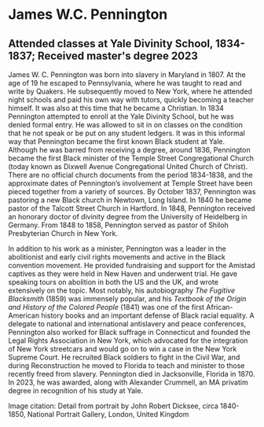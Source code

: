 # James W.C. Pennington
## Attended classes at Yale Divinity School, 1834-1837; Received master's degree 2023
James W. C. Pennington was born into slavery in Maryland in 1807. At the age of 19 he escaped to Pennsylvania, where he was taught to read and write by Quakers. He subsequently moved to New York, where he attended night schools and paid his own way with tutors, quickly becoming a teacher himself. It was also at this time that he became a Christian. In 1834 Pennington attempted to enroll at the Yale Divinity School, but he was denied formal entry. He was allowed to sit in on classes on the condition that he not speak or be put on any student ledgers. It was in this informal way that Pennington became the first known Black student at Yale. Although he was barred from receiving a degree, around 1836, Pennington became the first Black minister of the Temple Street Congregational Church (today known as Dixwell Avenue Congregational United Church of Christ). There are no official church documents from the period 1834-1838, and the approximate dates of Pennington’s involvement at Temple Street have been pieced together from a variety of sources. By October 1837, Pennington was pastoring a new Black church in Newtown, Long Island. In 1840 he became pastor of the Talcott Street Church in Hartford. In 1848, Pennington received an honorary doctor of divinity degree from the University of Heidelberg in Germany. From 1848 to 1858, Pennington served as pastor of Shiloh Presbyterian Church in New York.

In addition to his work as a minister, Pennington was a leader in the abolitionist and early civil rights movements and active in the Black convention movement. He provided fundraising and support for the Amistad captives as they were held in New Haven and underwent trial. He gave speaking tours on abolition in both the US and the UK, and wrote extensively on the topic. Most notably, his autobiography *The Fugitive Blacksmith* (1859) was immensely popular, and his *Textbook of the Origin and History of the Colored People* (1841) was one of the first African-American history books and an important defense of Black racial equality. A delegate to national and international antislavery and peace conferences, Pennington also worked for Black suffrage in Connecticut and founded the Legal Rights Association in New York, which advocated for the integration of New York streetcars and would go on to win a case in the New York Supreme Court. He recruited Black soldiers to fight in the Civil War, and during Reconstruction he moved to Florida to teach and minister to those recently freed from slavery. Pennington died in Jacksonville, Florida in 1870. In 2023, he was awarded, along with Alexander Crummell, an MA privatim degree in recognition of his study at Yale.

Image citation: Detail from portrait by John Robert Dicksee, circa 1840-1850, National Portrait Gallery, London, United Kingdom
